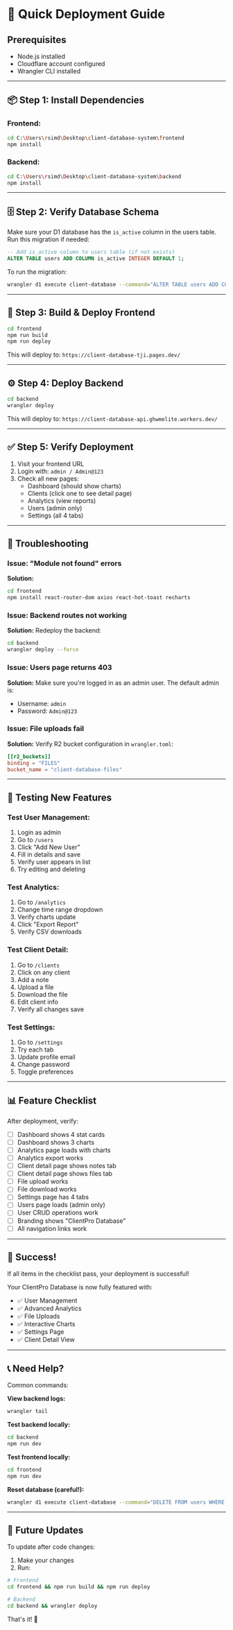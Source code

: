 # 🚀 Quick Deployment Guide

## Prerequisites
- Node.js installed
- Cloudflare account configured
- Wrangler CLI installed

---

## 📦 **Step 1: Install Dependencies**

### Frontend:
```bash
cd C:\Users\rsimd\Desktop\client-database-system\frontend
npm install
```

### Backend:
```bash
cd C:\Users\rsimd\Desktop\client-database-system\backend
npm install
```

---

## 🗄️ **Step 2: Verify Database Schema**

Make sure your D1 database has the `is_active` column in the users table. Run this migration if needed:

```sql
-- Add is_active column to users table (if not exists)
ALTER TABLE users ADD COLUMN is_active INTEGER DEFAULT 1;
```

To run the migration:
```bash
wrangler d1 execute client-database --command="ALTER TABLE users ADD COLUMN is_active INTEGER DEFAULT 1;"
```

---

## 🎨 **Step 3: Build & Deploy Frontend**

```bash
cd frontend
npm run build
npm run deploy
```

This will deploy to: `https://client-database-tji.pages.dev/`

---

## ⚙️ **Step 4: Deploy Backend**

```bash
cd backend
wrangler deploy
```

This will deploy to: `https://client-database-api.ghwmelite.workers.dev/`

---

## ✅ **Step 5: Verify Deployment**

1. Visit your frontend URL
2. Login with: `admin / Admin@123`
3. Check all new pages:
   - Dashboard (should show charts)
   - Clients (click one to see detail page)
   - Analytics (view reports)
   - Users (admin only)
   - Settings (all 4 tabs)

---

## 🔧 **Troubleshooting**

### Issue: "Module not found" errors
**Solution:**
```bash
cd frontend
npm install react-router-dom axios react-hot-toast recharts
```

### Issue: Backend routes not working
**Solution:** Redeploy the backend:
```bash
cd backend
wrangler deploy --force
```

### Issue: Users page returns 403
**Solution:** Make sure you're logged in as an admin user. The default admin is:
- Username: `admin`
- Password: `Admin@123`

### Issue: File uploads fail
**Solution:** Verify R2 bucket configuration in `wrangler.toml`:
```toml
[[r2_buckets]]
binding = "FILES"
bucket_name = "client-database-files"
```

---

## 🎯 **Testing New Features**

### Test User Management:
1. Login as admin
2. Go to `/users`
3. Click "Add New User"
4. Fill in details and save
5. Verify user appears in list
6. Try editing and deleting

### Test Analytics:
1. Go to `/analytics`
2. Change time range dropdown
3. Verify charts update
4. Click "Export Report"
5. Verify CSV downloads

### Test Client Detail:
1. Go to `/clients`
2. Click on any client
3. Add a note
4. Upload a file
5. Download the file
6. Edit client info
7. Verify all changes save

### Test Settings:
1. Go to `/settings`
2. Try each tab
3. Update profile email
4. Change password
5. Toggle preferences

---

## 📊 **Feature Checklist**

After deployment, verify:

- [ ] Dashboard shows 4 stat cards
- [ ] Dashboard shows 3 charts
- [ ] Analytics page loads with charts
- [ ] Analytics export works
- [ ] Client detail page shows notes tab
- [ ] Client detail page shows files tab
- [ ] File upload works
- [ ] File download works
- [ ] Settings page has 4 tabs
- [ ] Users page loads (admin only)
- [ ] User CRUD operations work
- [ ] Branding shows "ClientPro Database"
- [ ] All navigation links work

---

## 🎉 **Success!**

If all items in the checklist pass, your deployment is successful!

Your ClientPro Database is now fully featured with:
- ✅ User Management
- ✅ Advanced Analytics
- ✅ File Uploads
- ✅ Interactive Charts
- ✅ Settings Page
- ✅ Client Detail View

---

## 📞 **Need Help?**

Common commands:

**View backend logs:**
```bash
wrangler tail
```

**Test backend locally:**
```bash
cd backend
npm run dev
```

**Test frontend locally:**
```bash
cd frontend
npm run dev
```

**Reset database (careful!):**
```bash
wrangler d1 execute client-database --command="DELETE FROM users WHERE role='user';"
```

---

## 🔄 **Future Updates**

To update after code changes:

1. Make your changes
2. Run:
```bash
# Frontend
cd frontend && npm run build && npm run deploy

# Backend
cd backend && wrangler deploy
```

That's it! 🚀
